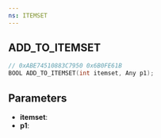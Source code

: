 ```yaml
---
ns: ITEMSET
---
```

## ADD_TO_ITEMSET

```c
// 0xABE74510883C7950 0x6B0FE61B
BOOL ADD_TO_ITEMSET(int itemset, Any p1);
```

## Parameters
* **itemset**:
* **p1**:
